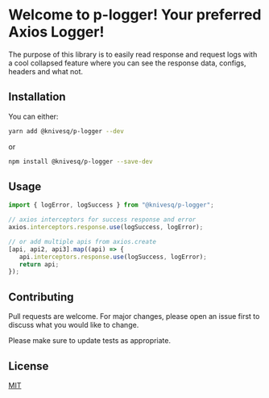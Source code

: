 # Welcome to p-logger! Your preferred Axios Logger!

The purpose of this library is to easily read response and request logs with a cool collapsed feature where you can see the response data, configs, headers and what not.

## Installation

You can either:

```bash
yarn add @knivesq/p-logger --dev 
```
or

```bash
npm install @knivesq/p-logger --save-dev 
```

## Usage

```javascript
import { logError, logSuccess } from "@knivesq/p-logger";

// axios interceptors for success response and error
axios.interceptors.response.use(logSuccess, logError);

// or add multiple apis from axios.create
[api, api2, api3].map((api) => {
   api.interceptors.response.use(logSuccess, logError);
   return api;
});
```

## Contributing
Pull requests are welcome. For major changes, please open an issue first to discuss what you would like to change.

Please make sure to update tests as appropriate.

## License
[MIT](https://github.com/knivesq/p-logger/blob/main/LICENSE)
